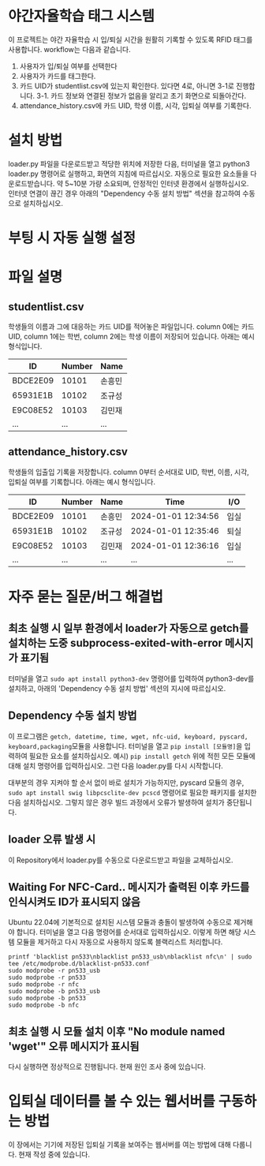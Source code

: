 # 야간자율학습 태그 시스템
이 프로젝트는 야간 자율학습 시 입/퇴실 시간을 원활히 기록할 수 있도록 RFID 태그를 사용합니다. workflow는 다음과 같습니다.

1. 사용자가 입/퇴실 여부를 선택한다
2. 사용자가 카드를 태그한다.
3. 카드 UID가 studentlist.csv에 있는지 확인한다. 있다면 4로, 아니면 3-1로 진행합니다.
3-1. 카드 정보와 연결된 정보가 없음을 알리고 초기 화면으로 되돌아간다.
4. attendance_history.csv에 카드 UID, 학생 이름, 시각, 입퇴실 여부를 기록한다.

# 설치 방법
loader.py 파일을 다운로드받고 적당한 위치에 저장한 다음, 터미널을 열고 python3 loader.py 명령어로 실행하고, 화면의 지침에 따르십시오. 자동으로 필요한 요소들을 다운로드받습니다. 약 5~10분 가량 소요되며, 안정적인 인터넷 환경에서 실행하십시오. 인터넷 연결이 끊긴 경우 아래의
 "Dependency 수동 설치 방법" 섹션을 참고하여 수동으로 설치하십시오.
# 부팅 시 자동 실행 설정


# 파일 설명
## studentlist.csv
학생들의 이름과 그에 대응하는 카드 UID를 적어놓은 파일입니다. column 0에는 카드 UID, column 1에는 학번, column 2에는 학생 이름이 저장되어 있습니다.
아래는 예시 형식입니다.

|ID|Number|Name|
|---|---|---|
|BDCE2E09|10101|손흥민|
|65931E1B|10102|조규성|
|E9C08E52|10103|김민재|
|...|...|...|

## attendance_history.csv
학생들의 입출입 기록을 저장합니다. column 0부터 순서대로 UID, 학번, 이름, 시각, 입퇴실 여부를 기록합니다.
아래는 예시 형식입니다.

|ID|Number|Name|Time|I/O|
|---|---|---|---|---|
|BDCE2E09|10101|손흥민|2024-01-01 12:34:56|입실|
|65931E1B|10102|조규성|2024-01-01 12:35:46|퇴실|
|E9C08E52|10103|김민재|2024-01-01 12:36:16|입실|
|...|...|...|...|...|


# 자주 묻는 질문/버그 해결법

## 최초 실행 시 일부 환경에서 loader가 자동으로 getch를 설치하는 도중 subprocess-exited-with-error 메시지가 표기됨
터미널을 열고 `sudo apt install python3-dev` 명령어를 입력하여 python3-dev를 설치하고, 아래의 'Dependency 수동 설치 방법' 섹션의 지시에 따르십시오.

## Dependency 수동 설치 방법
이 프로그램은 `getch, datetime, time, wget, nfc-uid, keyboard, pyscard, keyboard,packaging`모듈을 사용합니다. 
터미널을 열고 `pip install [모듈명]`을 입력하여 필요한 요소를 설치하십시오. 
예시) `pip install getch`
위에 적힌 모든 모듈에 대해 설치 명령어를 입력하십시오. 그런 다음 loader.py를 다시 시작합니다.

대부분의 경우 지켜야 할 순서 없이 바로 설치가 가능하지만, pyscard 모듈의 경우, `sudo apt install swig libpcsclite-dev pcscd` 명령어로 필요한 패키지를 설치한 다음 설치하십시오. 그렇지 않은 경우 빌드 과정에서 오류가 발생하여 설치가 중단됩니다.

## loader 오류 발생 시
이 Repository에서 loader.py를 수동으로 다운로드받고 파일을 교체하십시오.

## Waiting For NFC-Card.. 메시지가 출력된 이후 카드를 인식시켜도 ID가 표시되지 않음
Ubuntu 22.04에 기본적으로 설치된 시스템 모듈과 충돌이 발생하여 수동으로 제거해야 합니다. 터미널을 열고 다음 명령어를 순서대로 입력하십시오. 이렇게 하면 해당 시스템 모듈을 제거하고 다시 자동으로 사용하지 않도록 블랙리스트 처리합니다.
```
printf 'blacklist pn533\nblacklist pn533_usb\nblacklist nfc\n' | sudo tee /etc/modprobe.d/blacklist-pn533.conf
sudo modprobe -r pn533_usb
sudo modprobe -r pn533
sudo modprobe -r nfc
sudo modprobe -b pn533_usb
sudo modprobe -b pn533
sudo modprobe -b nfc
```
## 최초 실행 시 모듈 설치 이후 "No module named 'wget'" 오류 메시지가 표시됨
다시 실행하면 정상적으로 진행됩니다. 현재 원인 조사 중에 있습니다.

# 입퇴실 데이터를 볼 수 있는 웹서버를 구동하는 방법
이 장에서는 기기에 저장된 입퇴실 기록을 보여주는 웹서버를 여는 방법에 대해 다룹니다.
현재 작성 중에 있습니다.